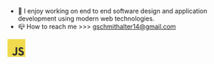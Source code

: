 
- 🙌 I enjoy working on end to end software design and application development using modern web technologies.
- 📪 How to reach me >>> gschmithalter14@gmail.com

<code><img height="40" alt="Javascript" src="https://raw.githubusercontent.com/github/explore/80688e429a7d4ef2fca1e82350fe8e3517d3494d/topics/javascript/javascript.png"></code>

